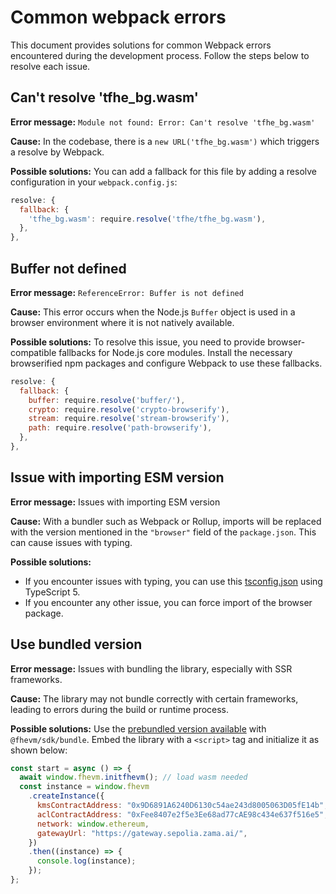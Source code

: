 # Common webpack errors

This document provides solutions for common Webpack errors encountered during the development process. Follow the steps below to resolve each issue.

## Can't resolve 'tfhe_bg.wasm'

**Error message:** `Module not found: Error: Can't resolve 'tfhe_bg.wasm'`

**Cause:** In the codebase, there is a `new URL('tfhe_bg.wasm')` which triggers a resolve by Webpack.

**Possible solutions:** You can add a fallback for this file by adding a resolve configuration in your `webpack.config.js`:

```javascript
resolve: {
  fallback: {
    'tfhe_bg.wasm': require.resolve('tfhe/tfhe_bg.wasm'),
  },
},
```

## Buffer not defined

**Error message:** `ReferenceError: Buffer is not defined`

**Cause:** This error occurs when the Node.js `Buffer` object is used in a browser environment where it is not natively available.

**Possible solutions:** To resolve this issue, you need to provide browser-compatible fallbacks for Node.js core modules. Install the necessary browserified npm packages and configure Webpack to use these fallbacks.

```javascript
resolve: {
  fallback: {
    buffer: require.resolve('buffer/'),
    crypto: require.resolve('crypto-browserify'),
    stream: require.resolve('stream-browserify'),
    path: require.resolve('path-browserify'),
  },
},
```

## Issue with importing ESM version

**Error message:** Issues with importing ESM version

**Cause:** With a bundler such as Webpack or Rollup, imports will be replaced with the version mentioned in the `"browser"` field of the `package.json`. This can cause issues with typing.

**Possible solutions:**

- If you encounter issues with typing, you can use this [tsconfig.json](https://github.com/zama-ai/fhevmjs-react-template/blob/main/tsconfig.json) using TypeScript 5.
- If you encounter any other issue, you can force import of the browser package.

## Use bundled version

**Error message:** Issues with bundling the library, especially with SSR frameworks.

**Cause:** The library may not bundle correctly with certain frameworks, leading to errors during the build or runtime process.

**Possible solutions:** Use the [prebundled version available](./webapp.md) with `@fhevm/sdk/bundle`. Embed the library with a `<script>` tag and initialize it as shown below:

```javascript
const start = async () => {
  await window.fhevm.initfhevm(); // load wasm needed
  const instance = window.fhevm
    .createInstance({
      kmsContractAddress: "0x9D6891A6240D6130c54ae243d8005063D05fE14b",
      aclContractAddress: "0xFee8407e2f5e3Ee68ad77cAE98c434e637f516e5",
      network: window.ethereum,
      gatewayUrl: "https://gateway.sepolia.zama.ai/",
    })
    .then((instance) => {
      console.log(instance);
    });
};
```
